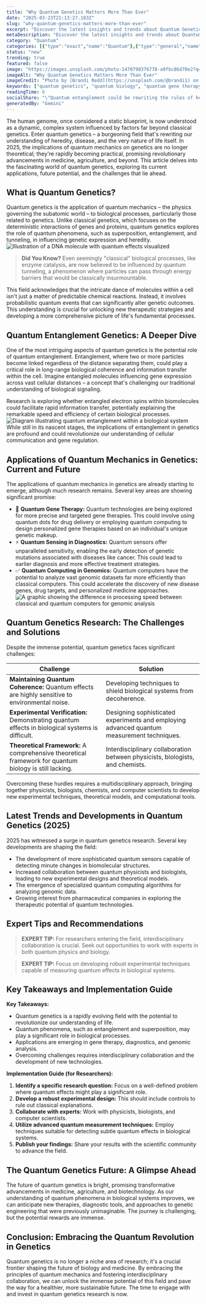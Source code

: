```yaml
---
title: "Why Quantum Genetics Matters More Than Ever"
date: "2025-03-23T21:13:27.183Z"
slug: "why-quantum-genetics-matters-more-than-ever"
excerpt: "Discover the latest insights and trends about Quantum Genetics. This comprehensive guide covers everything you need to know about Quantum Genetics in 2025."
metaDescription: "Discover the latest insights and trends about Quantum Genetics. This comprehensive guide covers everything you need to know about Quantum Genetics in 2025."
category: "Quantum"
categories: [{"type":"exact","name":"Quantum"},{"type":"general","name":"Biotechnology"},{"type":"medium","name":"Genetic Engineering"},{"type":"specific","name":"Gene Editing"},{"type":"niche","name":"CRISPR-Cas9"}]
status: "new"
trending: true
featured: false
image: "https://images.unsplash.com/photo-1470790376778-a9fbc86d70e2?q=85&w=1200&fit=max&fm=webp&auto=compress"
imageAlt: "Why Quantum Genetics Matters More Than Ever"
imageCredit: "Photo by [Brandi Redd](https://unsplash.com/@brandi1) on Unsplash"
keywords: ["quantum genetics", "quantum biology", "quantum gene therapy", "quantum entanglement genetics", "quantum mechanics in genetics", "applications of quantum mechanics in genetics", "buy quantum genetics research papers", "quantum genetics future", "quantum genetics research", "what is quantum genetics"]
readingTime: 6
socialShare: "\"Quantum entanglement could be rewriting the rules of heredity – imagine molecules influencing gene expression across vast cellular distances! The implications are mind-blowing.\""
generatedBy: "Gemini"
---
```




The human genome, once considered a static blueprint, is now understood as a dynamic, complex system influenced by factors far beyond classical genetics. Enter quantum genetics – a burgeoning field that's rewriting our understanding of heredity, disease, and the very nature of life itself. In 2025, the implications of quantum mechanics on genetics are no longer theoretical; they're rapidly becoming practical, promising revolutionary advancements in medicine, agriculture, and beyond. This article delves into the fascinating world of quantum genetics, exploring its current applications, future potential, and the challenges that lie ahead.

## What is Quantum Genetics?

Quantum genetics is the application of quantum mechanics – the physics governing the subatomic world – to biological processes, particularly those related to genetics.  Unlike classical genetics, which focuses on the deterministic interactions of genes and proteins, quantum genetics explores the role of quantum phenomena, such as superposition, entanglement, and tunneling, in influencing genetic expression and heredity. ![Illustration of a DNA molecule with quantum effects visualized](https://images.unsplash.com/photo-1451187580459-43490279c0fa?q=85&w=1200&fit=max&fm=webp&auto=compress)

> **Did You Know?**  Even seemingly "classical" biological processes, like enzyme catalysis, are now believed to be influenced by quantum tunneling, a phenomenon where particles can pass through energy barriers that would be classically insurmountable.

This field acknowledges that the intricate dance of molecules within a cell isn't just a matter of predictable chemical reactions.  Instead, it involves probabilistic quantum events that can significantly alter genetic outcomes.  This understanding is crucial for unlocking new therapeutic strategies and developing a more comprehensive picture of life's fundamental processes.

## Quantum Entanglement Genetics: A Deeper Dive

One of the most intriguing aspects of quantum genetics is the potential role of quantum entanglement. Entanglement, where two or more particles become linked regardless of the distance separating them, could play a critical role in long-range biological coherence and information transfer within the cell.  Imagine entangled molecules influencing gene expression across vast cellular distances – a concept that's challenging our traditional understanding of biological signaling.

Research is exploring whether entangled electron spins within biomolecules could facilitate rapid information transfer, potentially explaining the remarkable speed and efficiency of certain biological processes. ![Diagram illustrating quantum entanglement within a biological system](https://images.unsplash.com/photo-1484417894907-623942c8ee29?q=85&w=1200&fit=max&fm=webp&auto=compress) While still in its nascent stages, the implications of entanglement in genetics are profound and could revolutionize our understanding of cellular communication and gene regulation.

## Applications of Quantum Mechanics in Genetics: Current and Future

The applications of quantum mechanics in genetics are already starting to emerge, although much research remains.  Several key areas are showing significant promise:

* 🔑 **Quantum Gene Therapy:**  Quantum technologies are being explored for more precise and targeted gene therapies.  This could involve using quantum dots for drug delivery or employing quantum computing to design personalized gene therapies based on an individual's unique genetic makeup.
* ⚡ **Quantum Sensing in Diagnostics:**  Quantum sensors offer unparalleled sensitivity, enabling the early detection of genetic mutations associated with diseases like cancer.  This could lead to earlier diagnosis and more effective treatment strategies.
* ✅ **Quantum Computing in Genomics:**  Quantum computers have the potential to analyze vast genomic datasets far more efficiently than classical computers. This could accelerate the discovery of new disease genes, drug targets, and personalized medicine approaches.  ![A graphic showing the difference in processing speed between classical and quantum computers for genomic analysis](https://images.unsplash.com/photo-1517976487492-5750f3195933?q=85&w=1200&fit=max&fm=webp&auto=compress)

##  Quantum Genetics Research: The Challenges and Solutions

Despite the immense potential, quantum genetics faces significant challenges:

| Challenge                     | Solution                                                                  |
|------------------------------|--------------------------------------------------------------------------|
| **Maintaining Quantum Coherence:**  Quantum effects are highly sensitive to environmental noise. | Developing techniques to shield biological systems from decoherence.          |
| **Experimental Verification:**  Demonstrating quantum effects in biological systems is difficult. | Designing sophisticated experiments and employing advanced quantum measurement techniques. |
| **Theoretical Framework:** A comprehensive theoretical framework for quantum biology is still lacking. | Interdisciplinary collaboration between physicists, biologists, and chemists.   |

Overcoming these hurdles requires a multidisciplinary approach, bringing together physicists, biologists, chemists, and computer scientists to develop new experimental techniques, theoretical models, and computational tools.

## Latest Trends and Developments in Quantum Genetics (2025)

2025 has witnessed a surge in quantum genetics research.  Several key developments are shaping the field:

* The development of more sophisticated quantum sensors capable of detecting minute changes in biomolecular structures.
* Increased collaboration between quantum physicists and biologists, leading to new experimental designs and theoretical models.
* The emergence of specialized quantum computing algorithms for analyzing genomic data.
* Growing interest from pharmaceutical companies in exploring the therapeutic potential of quantum technologies.

## Expert Tips and Recommendations

> **EXPERT TIP:**  For researchers entering the field, interdisciplinary collaboration is crucial.  Seek out opportunities to work with experts in both quantum physics and biology.

> **EXPERT TIP:** Focus on developing robust experimental techniques capable of measuring quantum effects in biological systems.

## Key Takeaways and Implementation Guide

**Key Takeaways:**

* Quantum genetics is a rapidly evolving field with the potential to revolutionize our understanding of life.
* Quantum phenomena, such as entanglement and superposition, may play a significant role in biological processes.
* Applications are emerging in gene therapy, diagnostics, and genomic analysis.
* Overcoming challenges requires interdisciplinary collaboration and the development of new technologies.

**Implementation Guide (for Researchers):**

1. **Identify a specific research question:** Focus on a well-defined problem where quantum effects might play a significant role.
2. **Develop a robust experimental design:** This should include controls to rule out classical explanations.
3. **Collaborate with experts:**  Work with physicists, biologists, and computer scientists.
4. **Utilize advanced quantum measurement techniques:**  Employ techniques suitable for detecting subtle quantum effects in biological systems.
5. **Publish your findings:** Share your results with the scientific community to advance the field.

## The Quantum Genetics Future: A Glimpse Ahead

The future of quantum genetics is bright, promising transformative advancements in medicine, agriculture, and biotechnology.  As our understanding of quantum phenomena in biological systems improves, we can anticipate new therapies, diagnostic tools, and approaches to genetic engineering that were previously unimaginable. The journey is challenging, but the potential rewards are immense.  

## Conclusion: Embracing the Quantum Revolution in Genetics

Quantum genetics is no longer a niche area of research; it's a crucial frontier shaping the future of biology and medicine.  By embracing the principles of quantum mechanics and fostering interdisciplinary collaboration, we can unlock the immense potential of this field and pave the way for a healthier, more sustainable future. The time to engage with and invest in quantum genetics research is now.

